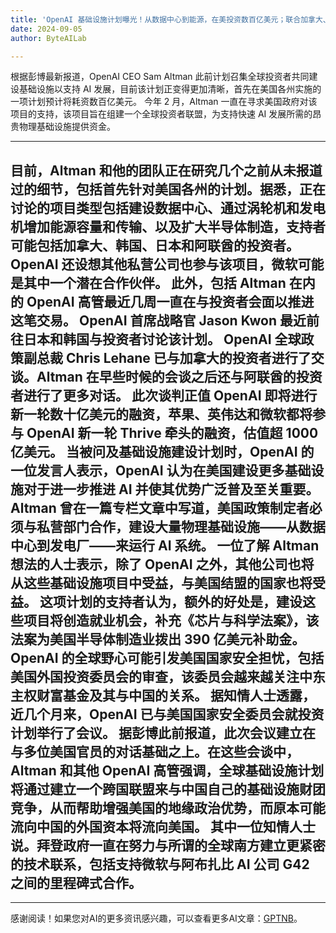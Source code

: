 ```yaml
---
title: 'OpenAI 基础设施计划曝光！从数据中心到能源，在美投资数百亿美元；联合加拿大、韩国、日本和阿联酋组建全球投资者联盟'
date: 2024-09-05
author: ByteAILab

---
```


根据彭博最新报道，OpenAI CEO Sam Altman 此前计划召集全球投资者共同建设基础设施以支持 AI 发展，目前该计划正变得更加清晰，首先在美国各州实施的一项计划预计将耗资数百亿美元。 今年 2 月，Altman 一直在寻求美国政府对该项目的支持，该项目旨在组建一个全球投资者联盟，为支持快速 AI 发展所需的昂贵物理基础设施提供资金。

---
 目前，Altman 和他的团队正在研究几个之前从未报道过的细节，包括首先针对美国各州的计划。据悉，正在讨论的项目类型包括建设数据中心、通过涡轮机和发电机增加能源容量和传输、以及扩大半导体制造，支持者可能包括加拿大、韩国、日本和阿联酋的投资者。 OpenAI 还设想其他私营公司也参与该项目，微软可能是其中一个潜在合作伙伴。 此外，包括 Altman 在内的 OpenAI 高管最近几周一直在与投资者会面以推进这笔交易。 OpenAI 首席战略官 Jason Kwon 最近前往日本和韩国与投资者讨论该计划。 OpenAI 全球政策副总裁 Chris Lehane 已与加拿大的投资者进行了交谈。Altman 在早些时候的会谈之后还与阿联酋的投资者进行了更多对话。 此次谈判正值 OpenAI 即将进行新一轮数十亿美元的融资，苹果、英伟达和微软都将参与 OpenAI 新一轮 Thrive 牵头的融资，估值超 1000 亿美元。 当被问及基础设施建设计划时，OpenAI 的一位发言人表示，OpenAI 认为在美国建设更多基础设施对于进一步推进 AI 并使其优势广泛普及至关重要。 Altman 曾在一篇专栏文章中写道，美国政策制定者必须与私营部门合作，建设大量物理基础设施——从数据中心到发电厂——来运行 AI 系统。 一位了解 Altman 想法的人士表示，除了 OpenAI 之外，其他公司也将从这些基础设施项目中受益，与美国结盟的国家也将受益。 这项计划的支持者认为，额外的好处是，建设这些项目将创造就业机会，补充《芯片与科学法案》，该法案为美国半导体制造业拨出 390 亿美元补助金。 OpenAI 的全球野心可能引发美国国家安全担忧，包括美国外国投资委员会的审查，该委员会越来越关注中东主权财富基金及其与中国的关系。 据知情人士透露，近几个月来，OpenAI 已与美国国家安全委员会就投资计划举行了会议。 据彭博此前报道，此次会议建立在与多位美国官员的对话基础之上。在这些会谈中，Altman 和其他 OpenAI 高管强调，全球基础设施计划将通过建立一个跨国联盟来与中国自己的基础设施财团竞争，从而帮助增强美国的地缘政治优势，而原本可能流向中国的外国资本将流向美国。 其中一位知情人士说。拜登政府一直在努力与所谓的全球南方建立更紧密的技术联系，包括支持微软与阿布扎比 AI 公司 G42 之间的里程碑式合作。
---
---
感谢阅读！如果您对AI的更多资讯感兴趣，可以查看更多AI文章：[GPTNB](https://gptnb.com)。